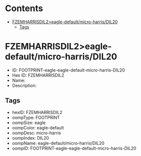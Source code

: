 



Contents
========

* [FZEMHARRISDIL2>eagle-default/micro-harris/DIL20](#fzemharrisdil2eagle-defaultmicro-harrisdil20)
	* [Tags](#tags)

# FZEMHARRISDIL2>eagle-default/micro-harris/DIL20

- ID: FOOTPRINT-eagle-eagle-default-micro-harris-DIL20
- Hex ID: FZEMHARRISDIL2
- Name: 
- Description: 

## Tags

- hexID: FZEMHARRISDIL2
- oompType: FOOTPRINT
- oompSize: eagle
- oompColor: eagle-default
- oompDesc: micro-harris
- oompIndex: DIL20
- oompName: eagle-default/micro-harris/DIL20
- oompID: FOOTPRINT-eagle-eagle-default-micro-harris-DIL20
